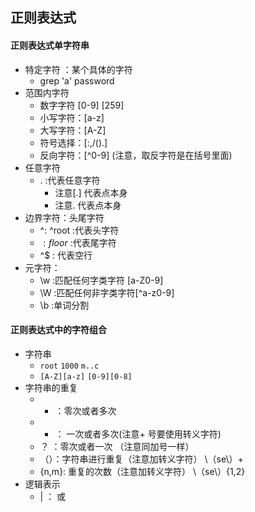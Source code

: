 ## 正则表达式


#### 正则表达式单字符串

- 特定字符 ：某个具体的字符
  - grep 'a' password 
- 范围内字符
  - 数字字符 [0-9] [259]
  - 小写字符：[a-z]
  - 大写字符：[A-Z]
  - 符号选择：[:,/().]
  - 反向字符：[^0-9]  (注意，取反字符是在括号里面)
- 任意字符
  - . :代表任意字符
      - 注意[.] 代表点本身
      - 注意\. 代表点本身
- 边界字符：头尾字符
  - ^: ^root :代表头字符 
  - $: floor$ :代表尾字符
  - ^$ : 代表空行
- 元字符： 
  - \w :匹配任何字类字符 [a-Z0-9]
  - \W :匹配任何非字类字符[^a-z0-9]
  - \b :单词分割 


#### 正则表达式中的字符组合

- 字符串
  - `root` `1000` `m..c`
  - `[A-Z][a-z]` `[0-9][0-8]`
- 字符串的重复
  - * ：零次或者多次
  - + ： 一次或者多次(注意+ 号要使用转义字符)
  - ？ ：零次或者一次 （注意同加号一样）
  - （）：字符串进行重复（注意加转义字符） \（se\）\+
  - {n,m}: 重复的次数（注意加转义字符） \（se\）\{1,2\}
- 逻辑表示
  - | ： 或 